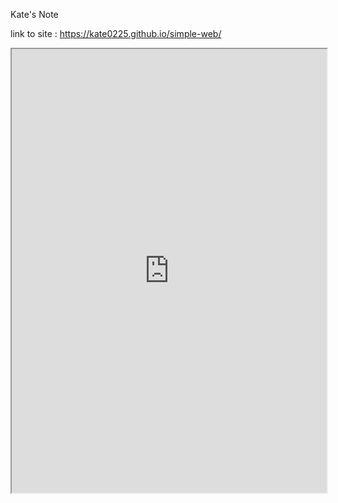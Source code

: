 Kate's Note

link to site : https://kate0225.github.io/simple-web/


<iframe src="https://public.tableau.com/shared/9MN9WZN67?:showVizHome=no&:embed=true" width="100%" height="710"></iframe>
